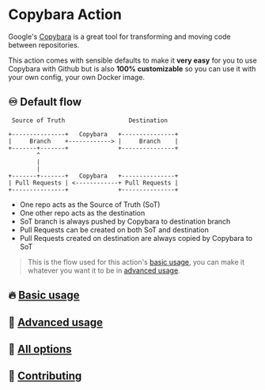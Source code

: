 # Copybara Action

Google's [Copybara](https://github.com/google/copybara) is a great tool for transforming and moving code between repositories.

This action comes with sensible defaults to make it **very easy** for you to use Copybara with Github but is also **100% customizable** so you can use it with your own config, your own Docker image.

## ♾️ Default flow

```text
 Source of Truth                  Destination

+---------------+   Copybara   +---------------+
|     Branch    +------------> |     Branch    |
+-------+-------+              +---------------+
        ^
        |
        |
+-------+-------+   Copybara   +---------------+
| Pull Requests | <------------+ Pull Requests |
+---------------+              +---------------+
```

- One repo acts as the Source of Truth (SoT)
- One other repo acts as the destination
- SoT branch is always pushed by Copybara to destination branch
- Pull Requests can be created on both SoT and destination
- Pull Requests created on destination are always copied by Copybara to SoT

> This is the flow used for this action's [basic usage](docs/basic-usage.md), you can make it whatever you want it to be in [advanced usage](docs/advanced-usage.md).

## 🔥 [Basic usage](docs/basic-usage.md)

## 🧨 [Advanced usage](docs/advanced-usage.md)

## 🔘 [All options](docs/inputs.md)

## 💚 [Contributing](docs/CONTRIBUTING.md)
